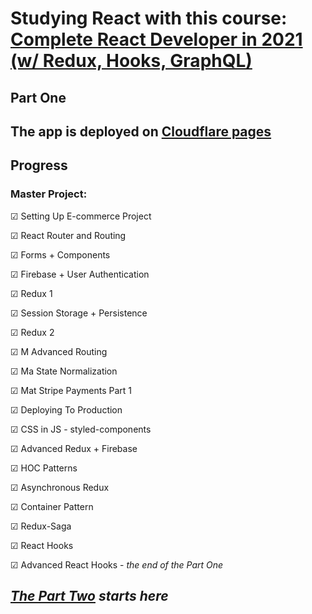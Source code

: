 # Studying React with this course: [Complete React Developer in 2021 (w/ Redux, Hooks, GraphQL)](https://www.udemy.com/course/complete-react-developer-zero-to-mastery/)

## Part One

## The app is deployed on [Cloudflare pages](https://crwn.pages.dev/)

## Progress

### Master Project:

☑ Setting Up E-commerce Project

☑ React Router and Routing

☑ Forms + Components

☑ Firebase + User Authentication

☑ Redux 1

☑ Session Storage + Persistence

☑ Redux 2

☑ M Advanced Routing

☑ Ma State Normalization

☑ Mat Stripe Payments Part 1

☑ Deploying To Production

☑ CSS in JS - styled-components

☑ Advanced Redux + Firebase

☑ HOC Patterns

☑ Asynchronous Redux

☑ Container Pattern

☑ Redux-Saga

☑ React Hooks

☑ Advanced React Hooks - _the end of the Part One_

## _[The Part Two](https://github.com/s-p-ko/crwn-clothing-ver2) starts here_
